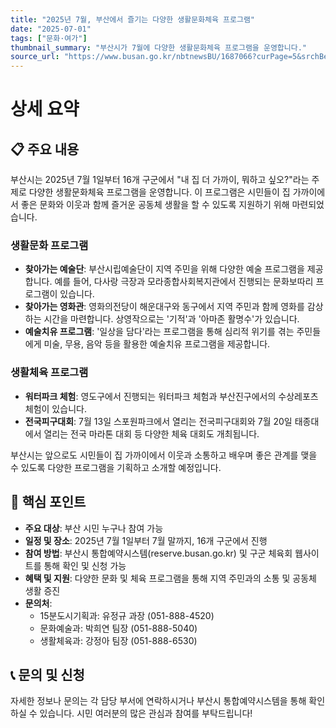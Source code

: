 ```yaml
---
title: "2025년 7월, 부산에서 즐기는 다양한 생활문화체육 프로그램"
date: "2025-07-01"
tags: ["문화·여가"]
thumbnail_summary: "부산시가 7월에 다양한 생활문화체육 프로그램을 운영합니다."
source_url: "https://www.busan.go.kr/nbtnewsBU/1687066?curPage=5&srchBeginDt=&srchEndDt=&srchKey=&srchText="
---
```


# 상세 요약

## 📋 주요 내용
부산시는 2025년 7월 1일부터 16개 구군에서 "내 집 더 가까이, 뭐하고 싶오?"라는 주제로 다양한 생활문화체육 프로그램을 운영합니다. 이 프로그램은 시민들이 집 가까이에서 좋은 문화와 이웃과 함께 즐거운 공동체 생활을 할 수 있도록 지원하기 위해 마련되었습니다.

### 생활문화 프로그램
- **찾아가는 예술단**: 부산시립예술단이 지역 주민을 위해 다양한 예술 프로그램을 제공합니다. 예를 들어, 다사랑 극장과 모라종합사회복지관에서 진행되는 문화보따리 프로그램이 있습니다.
- **찾아가는 영화관**: 영화의전당이 해운대구와 동구에서 지역 주민과 함께 영화를 감상하는 시간을 마련합니다. 상영작으로는 '기적'과 '아마존 활명수'가 있습니다.
- **예술치유 프로그램**: '일상을 담다'라는 프로그램을 통해 심리적 위기를 겪는 주민들에게 미술, 무용, 음악 등을 활용한 예술치유 프로그램을 제공합니다.

### 생활체육 프로그램
- **워터파크 체험**: 영도구에서 진행되는 워터파크 체험과 부산진구에서의 수상레포츠 체험이 있습니다.
- **전국피구대회**: 7월 13일 스포원파크에서 열리는 전국피구대회와 7월 20일 태종대에서 열리는 전국 마라톤 대회 등 다양한 체육 대회도 개최됩니다.

부산시는 앞으로도 시민들이 집 가까이에서 이웃과 소통하고 배우며 좋은 관계를 맺을 수 있도록 다양한 프로그램을 기획하고 소개할 예정입니다.

## 🎯 핵심 포인트
- **주요 대상**: 부산 시민 누구나 참여 가능
- **일정 및 장소**: 2025년 7월 1일부터 7월 말까지, 16개 구군에서 진행
- **참여 방법**: 부산시 통합예약시스템(reserve.busan.go.kr) 및 구군 체육회 웹사이트를 통해 확인 및 신청 가능
- **혜택 및 지원**: 다양한 문화 및 체육 프로그램을 통해 지역 주민과의 소통 및 공동체 생활 증진
- **문의처**: 
  - 15분도시기획과: 유정규 과장 (051-888-4520)
  - 문화예술과: 박희연 팀장 (051-888-5040)
  - 생활체육과: 강정아 팀장 (051-888-6530)

## 📞 문의 및 신청
자세한 정보나 문의는 각 담당 부서에 연락하시거나 부산시 통합예약시스템을 통해 확인하실 수 있습니다. 시민 여러분의 많은 관심과 참여를 부탁드립니다!